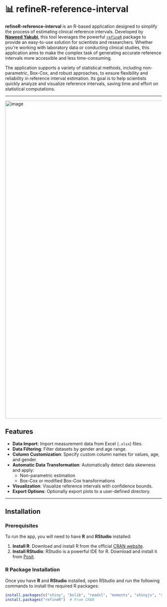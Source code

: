 # 📊 refineR-reference-interval

**refineR-reference-interval** is an R-based application designed to simplify the process of estimating clinical reference intervals. Developed by **[Naweed Yakubi](https://github.com/yakubinaweed)**, this tool leverages the powerful [`refineR`](https://cran.r-project.org/package=refineR) package to provide an easy-to-use solution for scientists and researchers. Whether you're working with laboratory data or conducting clinical studies, this application aims to make the complex task of generating accurate reference intervals more accessible and less time-consuming.

The application supports a variety of statistical methods, including non-parametric, Box-Cox, and robust approaches, to ensure flexibility and reliability in reference interval estimation. Its goal is to help scientists quickly analyze and visualize reference intervals, saving time and effort on statistical computations.

---

<img width="1022" alt="image" src="https://github.com/user-attachments/assets/9a675686-d0f9-4110-9154-92bc3dc5a2c7" />

## Features

- **Data Import**: Import measurement data from Excel (`.xlsx`) files.
- **Data Filtering**: Filter datasets by gender and age range.
- **Column Customization**: Specify custom column names for values, age, and gender.
- **Automatic Data Transformation**: Automatically detect data skewness and apply:
  - Non-parametric estimation
  - Box-Cox or modified Box-Cox transformations
- **Visualization**: Visualize reference intervals with confidence bounds.
- **Export Options**: Optionally export plots to a user-defined directory.

---

## Installation

### Prerequisites

To run the app, you will need to have **R** and **RStudio** installed:

1. **Install R**: Download and install R from the official [CRAN website](https://cran.r-project.org/).
2. **Install RStudio**: RStudio is a powerful IDE for R. Download and install it from [Posit](https://posit.co/download/rstudio-desktop/).

### R Package Installation

Once you have **R** and **RStudio** installed, open RStudio and run the following commands to install the required R packages:

```r
install.packages(c("shiny", "bslib", "readxl", "moments", "shinyjs", "shinyWidgets"))
install.packages("refineR")  # From CRAN
